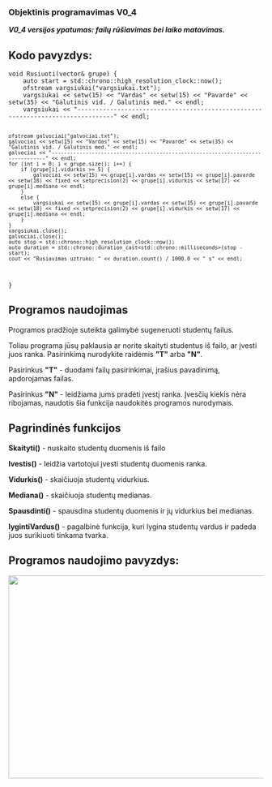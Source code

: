 <h3>Objektinis programavimas V0_4</h3>
<p><b><i>V0_4 versijos ypatumas: failų rūšiavimas bei laiko matavimas.</i></b></p>
<h2>Kodo pavyzdys:</h2>
<code>void Rusiuoti(vector<Studentas>& grupe) {                                                                          
    auto start = std::chrono::high_resolution_clock::now();                                                               
    ofstream vargsiukai("vargsiukai.txt");                                                                               
    vargsiukai << setw(15) << "Vardas" << setw(15) << "Pavarde" << setw(35) << "Galutinis vid. / Galutinis med." << endl;
    vargsiukai << "--------------------------------------------------------------------------------" << endl;

    ofstream galvociai("galvociai.txt");
    galvociai << setw(15) << "Vardas" << setw(15) << "Pavarde" << setw(35) << "Galutinis vid. / Galutinis med." << endl;
    galvociai << "--------------------------------------------------------------------------------" << endl;
    for (int i = 0; i < grupe.size(); i++) {                                                                                 
        if (grupe[i].vidurkis >= 5) {
            galvociai << setw(15) << grupe[i].vardas << setw(15) << grupe[i].pavarde << setw(18) << fixed << setprecision(2) << grupe[i].vidurkis << setw(17) << grupe[i].mediana << endl;
        }
        else {
            vargsiukai << setw(15) << grupe[i].vardas << setw(15) << grupe[i].pavarde << setw(18) << fixed << setprecision(2) << grupe[i].vidurkis << setw(17) << grupe[i].mediana << endl;
        }
    }
    vargsiukai.close();
    galvociai.close();
    auto stop = std::chrono::high_resolution_clock::now();
    auto duration = std::chrono::duration_cast<std::chrono::milliseconds>(stop - start);
    cout << "Rusiavimas uztruko: " << duration.count() / 1000.0 << " s" << endl;
}                                                                                                                                                           </code>
<h2>Programos naudojimas</h2>
    <p>Programos pradžioje suteikta galimybė sugeneruoti studentų failus.</p>
    <p>Toliau programa jūsų paklausia ar norite skaityti studentus iš failo, ar įvesti juos ranka. Pasirinkimą nurodykite raidėmis <b>"T"</b> arba <b>"N"</b>.</p>
    <p>Pasirinkus <b>"T"</b> - duodami failų pasirinkimai, įrašius pavadinimą, apdorojamas failas.</p>
    <p>Pasirinkus <b>"N"</b> - leidžiama jums pradėti įvestį ranka. Įvesčių kiekis nėra ribojamas, naudotis šia funkcija naudokitės programos nurodymais.</p>
<h2>Pagrindinės funkcijos </h2>
    <p><b>Skaityti()</b> - nuskaito studentų duomenis iš failo</p>
    <p><b>Ivestis()</b> - leidžia vartotojui įvesti studentų duomenis ranka.</p>
    <p><b>Vidurkis()</b> - skaičiuoja studentų vidurkius.</p>
    <p><b>Mediana()</b> - skaičiuoja studentų medianas.</p>
    <p><b>Spausdinti()</b> - spausdina studentų duomenis ir jų vidurkius bei medianas.</p>
    <p><b>lygintiVardus()</b> - pagalbinė funkcija, kuri lygina studentų vardus ir padeda juos surikiuoti tinkama tvarka.</p>
<h2>Programos naudojimo pavyzdys:</h2>
<img src="https://user-images.githubusercontent.com/116721418/225136264-a91244b4-cfee-4a61-bd5f-0bdd5a597343.png" width="700" height="400">
